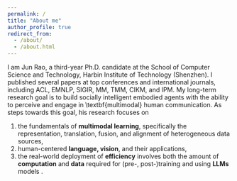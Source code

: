 ```yaml
---
permalink: /
title: "About me"
author_profile: true
redirect_from: 
  - /about/
  - /about.html
---
```

I am Jun Rao, a third-year Ph.D. candidate at the School of Computer Science and Technology, Harbin Institute of Technology (Shenzhen).
I published several papers at top conferences and international journals, including ACL, EMNLP, SIGIR, MM, TMM, CIKM, and IPM.
My long-term research goal is to build socially intelligent embodied agents with the ability to perceive and engage in \textbf{multimodal} human communication. 
As steps towards this goal, his research focuses on 
1) the fundamentals of **multimodal learning**, specifically the representation, translation, fusion, and alignment of heterogeneous data sources,
2) human-centered **language, vision**, and their applications, 
3) the real-world deployment of **efficiency** involves both the amount of **computation** and **data** required for (pre-, post-)training and using **LLMs** models . 
